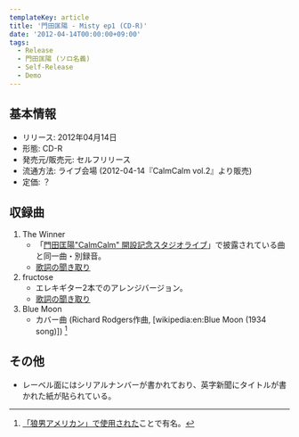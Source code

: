 ```yaml
---
templateKey: article
title: '門田匡陽 - Misty ep1 (CD-R)'
date: '2012-04-14T00:00:00+09:00'
tags:
  - Release
  - 門田匡陽 (ソロ名義)
  - Self-Release
  - Demo
---
```

## 基本情報

* リリース: 2012年04月14日
* 形態: CD-R
* 発売元/販売元: セルフリリース
* 流通方法: ライブ会場 (2012-04-14『CalmCalm vol.2』より販売)
* 定価: ？

## 収録曲

1. The Winner
   * 「[門田匡陽"CalmCalm" 開設記念スタジオライブ](https://www.youtube.com/watch?v=1dF2fpYTtGc)」で披露されている曲と同一曲・別録音。
   * [歌詞の聞き取り](/articles/2012-04-14-000003)
1. fructose
   * エレキギター2本でのアレンジバージョン。
   * [歌詞の聞き取り](/articles/2012-04-14-000002)
1. Blue Moon
   * カバー曲 (Richard Rodgers作曲, [wikipedia:en:Blue Moon (1934 song)]) [^1]

## その他

* レーベル面にはシリアルナンバーが書かれており、英字新聞にタイトルが書かれた紙が貼られている。

[^1]: [「狼男アメリカン」で使用された](https://www.youtube.com/results?search_query=An+American+Werewolf+in+London+Blue+Moon)ことで有名。
